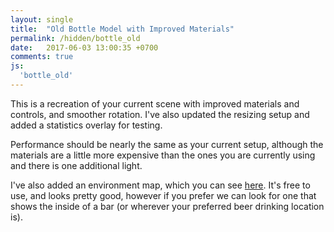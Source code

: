 ```yaml
---
layout: single
title:  "Old Bottle Model with Improved Materials"
permalink: /hidden/bottle_old
date:   2017-06-03 13:00:35 +0700
comments: true
js:
  'bottle_old'
---
```


This is a recreation of your current scene with improved materials and controls, and smoother rotation. I've also updated the resizing setup and added a statistics overlay for testing. 

Performance should be nearly the same as your current setup, although the materials are a little more expensive than the ones you are currently using and there is one additional light.

I've also added an environment map, which you can see [here](https://raw.githubusercontent.com/mrdoob/three.js/dev/examples/textures/2294472375_24a3b8ef46_o.jpg). It's free to use, and looks pretty good, however if you prefer we can look for one that shows the inside of a bar (or wherever your preferred beer drinking location is).

<div class="canvas-container">
  <canvas id="bottle-canvas" class="fullpage-canvas"></canvas>
</div>

